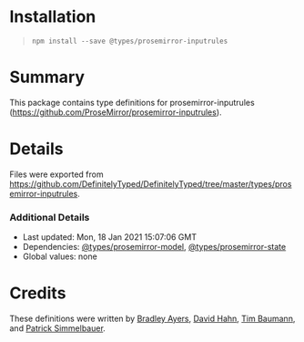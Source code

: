 # Installation
> `npm install --save @types/prosemirror-inputrules`

# Summary
This package contains type definitions for prosemirror-inputrules (https://github.com/ProseMirror/prosemirror-inputrules).

# Details
Files were exported from https://github.com/DefinitelyTyped/DefinitelyTyped/tree/master/types/prosemirror-inputrules.

### Additional Details
 * Last updated: Mon, 18 Jan 2021 15:07:06 GMT
 * Dependencies: [@types/prosemirror-model](https://npmjs.com/package/@types/prosemirror-model), [@types/prosemirror-state](https://npmjs.com/package/@types/prosemirror-state)
 * Global values: none

# Credits
These definitions were written by [Bradley Ayers](https://github.com/bradleyayers), [David Hahn](https://github.com/davidka), [Tim Baumann](https://github.com/timjb), and [Patrick Simmelbauer](https://github.com/patsimm).
